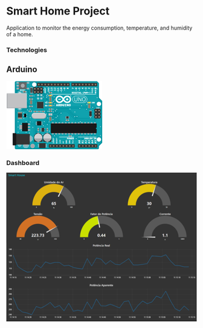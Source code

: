 # Smart Home Project
Application to monitor the energy consumption, temperature, and humidity of a home.

### Technologies

## Arduino
[![alt text](/Figures/arduino.png)](https://www.arduino.cc/)

### Dashboard

![alt text](/Figures/dashboard.png)
